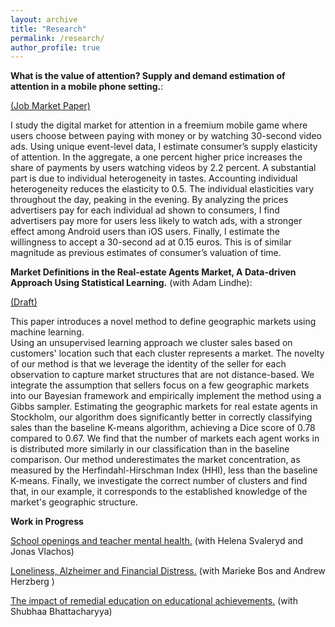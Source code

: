 ```yaml
---
layout: archive
title: "Research"
permalink: /research/
author_profile: true
---
```







**What is the value of attention? Supply and demand estimation of attention in a mobile phone setting.**:

 [(Job Market Paper)](../files/JMPdraft_orrenius_attention.pdf)


I study the digital market for attention in a freemium mobile game where users choose between paying with money or by watching 30-second video ads.
Using unique event-level data, I estimate consumer’s supply elasticity of attention. 
In the aggregate, a one percent higher price increases the share of payments by users watching videos by 2.2 percent. 
A substantial part is due to individual heterogeneity in tastes. 
Accounting individual heterogeneity reduces the elasticity to 0.5. 
The individual elasticities vary throughout the day, peaking in the evening. 
By analyzing the prices advertisers pay for each individual ad shown to consumers, I find advertisers pay more for users less likely to watch ads, with a stronger effect among Android users than iOS users. Finally, I estimate the willingness to accept a 30-second ad at 0.15 euros. This is of similar magnitude as previous estimates of consumer’s valuation of time. 



**Market Definitions in the Real-estate Agents Market,  A Data-driven Approach Using Statistical Learning.** (with Adam Lindhe): 

 [(Draft)](../files/Market_definition_oct24_orrenius.pdf)
 
   This paper introduces a novel method to define geographic markets using machine learning.  
   Using an unsupervised learning approach we cluster sales based on customers' location such that each cluster represents a market. 
   The novelty of our method is that we leverage the identity of the seller for each observation to capture market structures that are not distance-based.
   We integrate the assumption that sellers focus on a few geographic markets into our Bayesian framework and empirically implement the method using a Gibbs sampler. 
   Estimating the geographic markets for real estate agents in Stockholm, our algorithm does significantly better in correctly classifying sales than the baseline K-means algorithm, achieving a Dice score of $0.78$ compared to $0.67$. 
   We find that the number of markets each agent works in is distributed more similarly in our classification than in the baseline comparison. 
   Our method underestimates the market concentration, as measured by the Herfindahl-Hirschman Index (HHI), less than the baseline K-means. 
   Finally, we investigate the correct number of clusters and find that, in our example, it corresponds to the established knowledge of the market's geographic structure.

**Work in Progress**

<u>School openings and teacher mental health.</u> (with Helena Svaleryd and Jonas Vlachos)


<u>Loneliness, Alzheimer and Financial Distress.</u> (with Marieke Bos and Andrew Herzberg )


<u>The impact of remedial education on educational achievements.</u> (with Shubhaa Bhattacharyya)



